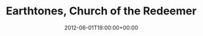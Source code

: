 ---
templateKey: event
guid: 089727fc-6eab-11ea-99c5-002590d1d1b0
date: 2012-06-01T19:00:00+00:00
eventTime: '7pm'
title: Earthtones, Church of the Redeemer
artist: Earthtones
city: Toronto
venue: Church of the Redeemer
group: Tim Shia
guests: Mark Laver, Alex Samaras, Tim Shia, Jay Burr, Stu Harrison
---